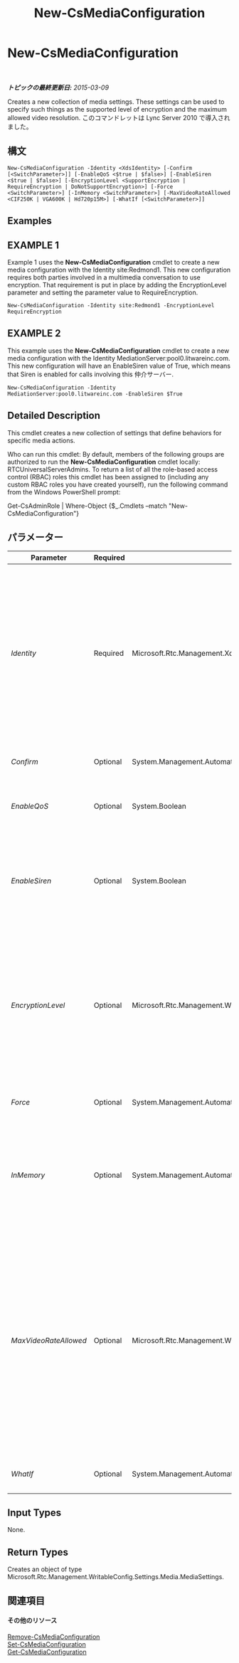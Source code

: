 ﻿---
title: New-CsMediaConfiguration
TOCTitle: New-CsMediaConfiguration
ms:assetid: 3b60c36f-f824-4948-aa46-6745b40b9641
ms:mtpsurl: https://technet.microsoft.com/ja-jp/library/Gg425881(v=OCS.15)
ms:contentKeyID: 48271824
ms.date: 05/19/2016
mtps_version: v=OCS.15
ms.translationtype: HT
---

# New-CsMediaConfiguration

 

_**トピックの最終更新日:** 2015-03-09_

Creates a new collection of media settings. These settings can be used to specify such things as the supported level of encryption and the maximum allowed video resolution. このコマンドレットは Lync Server 2010 で導入されました。

## 構文

    New-CsMediaConfiguration -Identity <XdsIdentity> [-Confirm [<SwitchParameter>]] [-EnableQoS <$true | $false>] [-EnableSiren <$true | $false>] [-EncryptionLevel <SupportEncryption | RequireEncryption | DoNotSupportEncryption>] [-Force <SwitchParameter>] [-InMemory <SwitchParameter>] [-MaxVideoRateAllowed <CIF250K | VGA600K | Hd720p15M>] [-WhatIf [<SwitchParameter>]]

## Examples

## EXAMPLE 1

Example 1 uses the **New-CsMediaConfiguration** cmdlet to create a new media configuration with the Identity site:Redmond1. This new configuration requires both parties involved in a multimedia conversation to use encryption. That requirement is put in place by adding the EncryptionLevel parameter and setting the parameter value to RequireEncryption.

    New-CsMediaConfiguration -Identity site:Redmond1 -EncryptionLevel RequireEncryption

## EXAMPLE 2

This example uses the **New-CsMediaConfiguration** cmdlet to create a new media configuration with the Identity MediationServer:pool0.litwareinc.com. This new configuration will have an EnableSiren value of True, which means that Siren is enabled for calls involving this 仲介サーバー.

    New-CsMediaConfiguration -Identity MediationServer:pool0.litwareinc.com -EnableSiren $True

## Detailed Description

This cmdlet creates a new collection of settings that define behaviors for specific media actions.

Who can run this cmdlet: By default, members of the following groups are authorized to run the **New-CsMediaConfiguration** cmdlet locally: RTCUniversalServerAdmins. To return a list of all the role-based access control (RBAC) roles this cmdlet has been assigned to (including any custom RBAC roles you have created yourself), run the following command from the Windows PowerShell prompt:

Get-CsAdminRole | Where-Object {$\_.Cmdlets –match "New-CsMediaConfiguration"}

## パラメーター


<table>
<colgroup>
<col style="width: 25%" />
<col style="width: 25%" />
<col style="width: 25%" />
<col style="width: 25%" />
</colgroup>
<thead>
<tr class="header">
<th>Parameter</th>
<th>Required</th>
<th>Type</th>
<th>Description</th>
</tr>
</thead>
<tbody>
<tr class="odd">
<td><p><em>Identity</em></p></td>
<td><p>Required</p></td>
<td><p>Microsoft.Rtc.Management.Xds.XdsIdentity</p></td>
<td><p>A unique identifier specifying the scope at which this configuration is applied (site or service). A configuration at the site scope would be entered as site:&lt;site name&gt;, such as site:Redmond. A service would be entered as &lt;server role&gt;:&lt;fqdn&gt;, such as MediationServer:pool0.litwareinc.com. A media configuration at the global scope will always exist and cannot be removed, so a new global configuration cannot be created.</p>
<p>Media configurations created at the service scope can be created only for the A/V Conferencing service, 仲介サーバー, and Application Server.</p></td>
</tr>
<tr class="even">
<td><p><em>Confirm</em></p></td>
<td><p>Optional</p></td>
<td><p>System.Management.Automation.SwitchParameter</p></td>
<td><p>コマンドの実行前に確認メッセージが表示されます。</p></td>
</tr>
<tr class="odd">
<td><p><em>EnableQoS</em></p></td>
<td><p>Optional</p></td>
<td><p>System.Boolean</p></td>
<td><p>QoS monitors the quality of voice signals over a network.</p>
<p>Default: False</p></td>
</tr>
<tr class="even">
<td><p><em>EnableSiren</em></p></td>
<td><p>Optional</p></td>
<td><p>System.Boolean</p></td>
<td><p>By default, the 仲介サーバー does not negotiate Siren as a possible codec for calls between itself and other Lync clients. If this setting is True, Siren will be included as a possible codec for use between the 仲介サーバー and other Lync clients.</p>
<p>Default: False</p></td>
</tr>
<tr class="odd">
<td><p><em>EncryptionLevel</em></p></td>
<td><p>Optional</p></td>
<td><p>Microsoft.Rtc.Management.WritableConfig.Settings.Media.EncryptionLevel</p></td>
<td><p>The level of encryption between unified communications devices.</p>
<p>Valid values:</p>
<p>SupportEncryption - secure real-time transport protocol (SRTP) will be used if it can be negotiated.</p>
<p>RequireEncryption - SRTP must be negotiated.</p>
<p>DoNotSupportEncryption - SRTP must not be used.</p>
<p>Default: RequireEncryption</p></td>
</tr>
<tr class="even">
<td><p><em>Force</em></p></td>
<td><p>Optional</p></td>
<td><p>System.Management.Automation.SwitchParameter</p></td>
<td><p>Suppresses any confirmation prompts that would otherwise be displayed before making changes.</p></td>
</tr>
<tr class="odd">
<td><p><em>InMemory</em></p></td>
<td><p>Optional</p></td>
<td><p>System.Management.Automation.SwitchParameter</p></td>
<td><p>永続的な変更としてオブジェクトをコミットせずに、オブジェクト参照を作成します。このパラメーターを指定して呼び出したコマンドレットの出力を変数に割り当てる場合、オブジェクト参照のプロパティを変更し、コマンドレットに対応する Set- コマンドレットを呼び出してそれらの変更をコミットできます。</p></td>
</tr>
<tr class="even">
<td><p><em>MaxVideoRateAllowed</em></p></td>
<td><p>Optional</p></td>
<td><p>Microsoft.Rtc.Management.WritableConfig.Settings.Media.MaxVideoRateAllowed</p></td>
<td><p>The maximum rate at which video signals will be transferred at the client endpoints.</p>
<p>Valid values: Hd720p15M, VGA600K, CIF250K</p>
<p>Hd720p15M - High definition, with a resolution of 1280 x 720 and aspect ratio 16:9.</p>
<p>VGA600K - VGA, with a resolution of 640 x 480, 25 fps with the aspect ratio 4:3.</p>
<p>CIF250K - Common Intermediate Format (CIF) video format, 15 fps with a resolution of 352 x 288.</p>
<p>Note that these values are not case sensitive; values will be converted to appropriate casing when the configuration is created.</p>
<p>Default: VGA600K</p></td>
</tr>
<tr class="odd">
<td><p><em>WhatIf</em></p></td>
<td><p>Optional</p></td>
<td><p>System.Management.Automation.SwitchParameter</p></td>
<td><p>実際にコマンドを実行しなくてもコマンドの実行結果がわかります。</p></td>
</tr>
</tbody>
</table>


## Input Types

None.

## Return Types

Creates an object of type Microsoft.Rtc.Management.WritableConfig.Settings.Media.MediaSettings.

## 関連項目

#### その他のリソース

[Remove-CsMediaConfiguration](remove-csmediaconfiguration.md)  
[Set-CsMediaConfiguration](set-csmediaconfiguration.md)  
[Get-CsMediaConfiguration](get-csmediaconfiguration.md)

